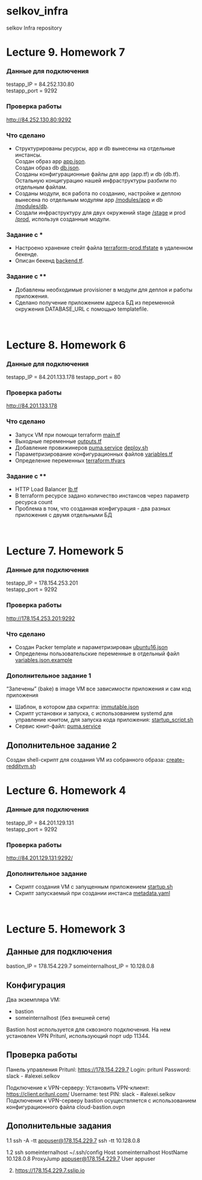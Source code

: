 # selkov_infra
selkov Infra repository

# Lecture 9. Homework 7
### Данные для подключения
testapp_IP = 84.252.130.80<br/>
testapp_port = 9292

### Проверка работы
http://84.252.130.80:9292

### Что сделано
- Структурированы ресурсы, app и db вынесены на отдельные инстансы.<br/>
Создан образ app [app.json](https://github.com/Otus-DevOps-2020-11/selkov_infra/blob/terraform-2/packer/app.json).<br/>
Создан образ db [db.json](https://github.com/Otus-DevOps-2020-11/selkov_infra/blob/terraform-2/packer/db.json).<br/>
Созданы конфигурационные файлы для app (app.tf) и db (db.tf).<br/>
Остальную концигурацию нашей инфраструктуры разбили по отдельным файлам.<br/>
- Созданы модули, вся работа по созданию, настройке и деплою вынесена по отдельным модулям app [/modules/app](https://github.com/Otus-DevOps-2020-11/selkov_infra/blob/terraform-2/terraform/modules/app/) и db [/modules/db](https://github.com/Otus-DevOps-2020-11/selkov_infra/blob/terraform-2/terraform/modules/db/).
- Создали инфраструктуру для двух окружений stage [/stage](https://github.com/Otus-DevOps-2020-11/selkov_infra/blob/terraform-2/terraform/stage/) и prod [/prod](https://github.com/Otus-DevOps-2020-11/selkov_infra/blob/terraform-2/terraform/prod/), используя созданные модули.

### Задание с *
- Настроено хранение стейт файла [terraform-prod.tfstate](https://storage.yandexcloud.net/reddit-app-states/terraform-prod.tfstate?X-Amz-Algorithm=AWS4-HMAC-SHA256&X-Amz-Credential=I89EjR7hpjWoYGE7xm7A%2F20210212%2Fru-central1%2Fs3%2Faws4_request&X-Amz-Date=20210212T213638Z&X-Amz-Expires=604800&X-Amz-Signature=14105b73c127580c38e35dc6a8b80da40e8ddb0824e8197b8056906cdea27f3e&X-Amz-SignedHeaders=host) в удаленном бекенде.
- Описан бекенд [backend.tf](https://github.com/Otus-DevOps-2020-11/selkov_infra/blob/terraform-2/terraform/prod/backend.tf).

### Задание с **
- Добавлены необходимые provisioner в модули для деплоя и работы приложения.
- Сделано получение приложением адреса БД из переменной окружения DATABASE_URL с помощью templatefile.

<br/>

# Lecture 8. Homework 6
### Данные для подключения
testapp_IP = 84.201.133.178
testapp_port = 80

### Проверка работы
http://84.201.133.178

### Что сделано
- Запуск VM при помощи terraform
[main.tf](https://github.com/Otus-DevOps-2020-11/selkov_infra/blob/terraform-1/terraform/main.tf)
- Выходные переменные
[outputs.tf](https://github.com/Otus-DevOps-2020-11/selkov_infra/blob/terraform-1/terraform/outputs.tf)
- Добавление провижинеров
[puma.service](https://github.com/Otus-DevOps-2020-11/selkov_infra/blob/terraform-1/terraform/files/puma.service)
[deploy.sh](https://github.com/Otus-DevOps-2020-11/selkov_infra/blob/terraform-1/terraform/files/deploy.sh)
- Параметризирование конфигурационных файлов
[variables.tf](https://github.com/Otus-DevOps-2020-11/selkov_infra/blob/terraform-1/terraform/variables.tf)
- Определение переменных
[terraform.tfvars](https://github.com/Otus-DevOps-2020-11/selkov_infra/blob/terraform-1/terraform/terraform.tfvars.example)

### Задание с **
- HTTP Load Balancer
[lb.tf](https://github.com/Otus-DevOps-2020-11/selkov_infra/blob/terraform-1/terraform/lb.tf)
- В terraform ресурсе задано количество инстансов через параметр ресурса count
- Проблема в том, что созданная конфигурация - два разных приложения с двумя отдельными БД
<br/>

# Lecture 7. Homework 5
### Данные для подключения
testapp_IP = 178.154.253.201<br/>
testapp_port = 9292

### Проверка работы
http://178.154.253.201:9292

### Что сделано
- Создан Packer template и параметризирован
[ubuntu16.json](https://github.com/Otus-DevOps-2020-11/selkov_infra/blob/packer-base/packer/ubuntu16.json)
-  Определены пользовательские переменные в отдельный файл
[variables.json.example](https://github.com/Otus-DevOps-2020-11/selkov_infra/blob/packer-base/packer/variables.json.example)

### Дополнительное задание 1
“Запечены” (bake) в image VM все зависимости приложения и сам код приложения
- Шаблон, в котором два скрипта: [immutable.json](https://github.com/Otus-DevOps-2020-11/selkov_infra/blob/packer-base/packer/immutable.json)
- Скрипт установки и запуска, с использованием systemd для управление юнитом, для запуска кода приложения: [startup_script.sh](https://github.com/Otus-DevOps-2020-11/selkov_infra/blob/packer-base/packer/files/startup_script.sh)
- Сервис юнит-файл: [puma.service](https://github.com/Otus-DevOps-2020-11/selkov_infra/blob/packer-base/packer/files/reddit.service)

## Дополнительное задание 2
Создан shell-скрипт для создания VM из собранного образа:
[create-redditvm.sh](https://github.com/Otus-DevOps-2020-11/selkov_infra/blob/packer-base/config-scripts/create-redditvm.sh)
<br/>

# Lecture 6. Homework 4
### Данные для подключения
testapp_IP = 84.201.129.131<br/>
testapp_port = 9292

### Проверка работы
http://84.201.129.131:9292/

### Дополнительное задание
- Скрипт создания VM с запущенным приложением [startup.sh](https://github.com/Otus-DevOps-2020-11/selkov_infra/blob/cloud-testapp/startup.sh)
- Скрипт запускаемый при создании инстанса [metadata.yaml](https://github.com/Otus-DevOps-2020-11/selkov_infra/blob/cloud-testapp/metadata.yaml)
<br/>

# Lecture 5. Homework 3
## Данные для подключения
bastion_IP = 178.154.229.7
someinternalhost_IP = 10.128.0.8

## Конфигурация
Два экземпляра VM:
- bastion
- someinternalhost (без внешней сети)

Bastion host используется для сквозного подключения. На нем установлен VPN Pritunl, использующий порт udp 11344.

## Проверка работы
Панель управления Pritunl:
https://178.154.229.7
Login: pritunl
Password: slack - #alexei.selkov

Подключение к VPN-серверу:
Установить VPN-клиент: https://client.pritunl.com/
Username: test
PIN: slack - #alexei.selkov
Подключение к VPN-серверу bastion осуществляется с использованием конфигурационного файла cloud-bastion.ovpn

## Дополнительные задания
1.1 ssh -A -tt appuser@178.154.229.7 ssh -tt 10.128.0.8

1.2 ssh someinternalhost
~/.ssh/config
Host someinternalhost
    HostName 10.128.0.8
    ProxyJump appuser@178.154.229.7
    User appuser

2. https://178.154.229.7.sslip.io
